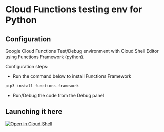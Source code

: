 # Cloud Functions testing env for Python

## Configuration 

Google Cloud Functions Test/Debug environment with Cloud Shell Editor using Functions Framework (python).

Configuration steps:

* Run the command below to install Functions Framework

```bash
pip3 install functions-framework
```
* Run/Debug the code from the <walkthrough-editor-spotlight spotlightId="activity-bar-debug">Debug panel</walkthrough-editor-spotlight>


## Launching it here

[![Open in Cloud Shell](https://gstatic.com/cloudssh/images/open-btn.svg)](https://ide.cloud.google.com/?cloudshell_git_repo=https%3A%2F%2Fgithub.com%2FGrappeggia%2Ffunctions-framework-python-sample&cloudshell_open_in_editor=main.py&cloudshell_workspace=%2F&cloudshell_tutorial=README.md)
